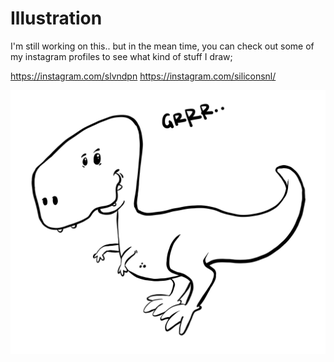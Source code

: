 # Illustration

I'm still working on this.. but in the mean time, you can check out some of my instagram profiles to see what kind of stuff I draw;

https://instagram.com/slvndpn
https://instagram.com/siliconsnl/

![Dino](/assets/dino.svg)
